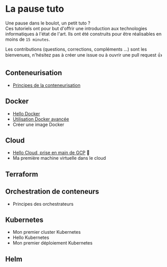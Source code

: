 # La pause tuto

Une pause dans le boulot, un petit tuto ?  
Ces tutoriels ont pour but d'offrir une introduction aux technologies informatiques à l'état de l'art. Ils ont été construits pour être réalisables en moins de `15 minutes`.

Les contributions (questions, corrections, compléments ...) sont les bienvenues, n'hésitez pas à créer une issue ou à ouvrir une pull request :+1:

## Conteneurisation

- [Principes de la conteneurisation](conteneurisation/principes)

## Docker

- [Hello Docker](docker/hello)
- [Utilisation Docker avancée](docker/avance)
- Créer une image Docker

## Cloud

- [Hello Cloud, prise en main de GCP](hello-cloud) :construction:
- Ma première machine virtuelle dans le cloud

## Terraform

## Orchestration de conteneurs

- Principes des orchestrateurs

## Kubernetes

- Mon premier cluster Kubernetes
- Hello Kubernetes
- Mon premier déploiement Kubernetes

## Helm
